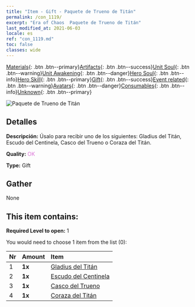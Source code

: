 ```yaml
---
title: "Item - Gift - Paquete de Trueno de Titán"
permalink: /con_1119/
excerpt: "Era of Chaos  Paquete de Trueno de Titán"
last_modified_at: 2021-06-03
locale: es
ref: "con_1119.md"
toc: false
classes: wide
---
```

 [Materials](/ItemsES/){: .btn .btn--primary}[Artifacts](/ItemsES/Artifacts/){: .btn .btn--success}[Unit Soul](/ItemsES/UnitSoul/){: .btn .btn--warning}[Unit Awakening](/ItemsES/UnitAwakening/){: .btn .btn--danger}[Hero Soul](/ItemsES/HeroSoul/){: .btn .btn--info}[Hero Skill](/ItemsES/HeroSkill/){: .btn .btn--primary}[Gift](/ItemsES/Gift/){: .btn .btn--success}[Event related](/ItemsES/Events/){: .btn .btn--warning}[Avatars](/ItemsES/Avatars/){: .btn .btn--danger}[Consumables](/ItemsES/Consumables/){: .btn .btn--info}[Unknown](/ItemsES/Unknown/){: .btn .btn--primary}

 ![Paquete de Trueno de Titán](/images/t/i_907003.png)

## Detalles
 **Descripción:** Úsalo para recibir uno de los siguientes: Gladius del Titán, Escudo del Centinela, Casco del Trueno o Coraza del Titán.

 **Quality:** <span style="color: #DA70D6">OK</span>

 **Type:** Gift

## Gather

  None

## This item contains:

 **Required Level to open:** 1

 You would need to choose 1 item from the list (0):

  | Nr | Amount |     Item    |
  |:---|:-------|:------------|
  | 1 |  **1x** | [Gladius del Titán](/ItemsES/art_156/) |  | 
  | 2 |  **1x** | [Escudo del Centinela](/ItemsES/art_157/) |  | 
  | 3 |  **1x** | [Casco del Trueno](/ItemsES/art_158/) |  | 
  | 4 |  **1x** | [Coraza del Titán](/ItemsES/art_159/) |  | 
